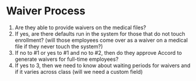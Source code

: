 # Waiver Process

1. Are they able to provide waivers on the medical files?
2. If yes, are there defaults run in the system for those that do not touch enrollment? \(will those employees come over as a waiver on a medical file if they never touch the system?\) 
3. If no to \#1 or yes to \#1 and no to \#2, then do they approve Accord to generate waivers for full-time employees?
4. If yes to 3, then we need to know about waiting periods for waivers and if it varies across class \(will we need a custom field\)



